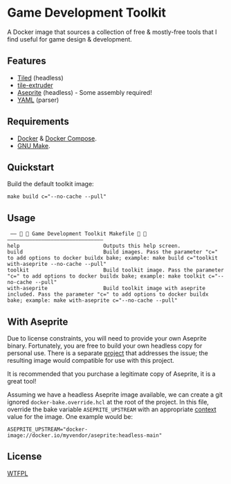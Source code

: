 # Game Development Toolkit

A Docker image that sources a collection of free & mostly-free tools that I find useful for game design & development.

## Features

- [Tiled](https://github.com/mapeditor/tiled) (headless)
- [tile-extruder](https://github.com/sporadic-labs/tile-extruder)
- [Aseprite](https://github.com/aseprite/aseprite) (headless) - Some assembly required!
- [YAML](https://github.com/eemeli/yaml) (parser)

## Requirements

- [Docker](https://docs.docker.com/get-docker/) & [Docker Compose](https://docs.docker.com/compose/install/).
- [GNU Make](https://www.gnu.org/software/make/).

## Quickstart

Build the default toolkit image:

```shell
make build c="--no-cache --pull"
```

## Usage

```text
 —— 🔧 👾 Game Development Toolkit Makefile 👾 🔧 ———————————————————————————————
help                           Outputs this help screen.
build                          Build images. Pass the parameter "c=" to add options to docker buildx bake; example: make build c="toolkit with-aseprite --no-cache --pull"
toolkit                        Build toolkit image. Pass the parameter "c=" to add options to docker buildx bake; example: make toolkit c="--no-cache --pull"
with-aseprite                  Build toolkit image with aseprite included. Pass the parameter "c=" to add options to docker buildx bake; example: make with-aseprite c="--no-cache --pull"
```

## With Aseprite

Due to license constraints, you will need to provide your own Aseprite binary. Fortunately, you are free to build your
own headless copy for personal use. There is a separate [project](https://github.com/kidthales/docker-aseprite-linux)
that addresses the issue; the resulting image would compatible for use with this project.

It is recommended that you purchase a legitimate copy of Aseprite, it is a great tool!

Assuming we have a headless Aseprite image available, we can create a git ignored `docker-bake.override.hcl` at the root
of the project. In this file, override the bake variable `ASEPRITE_UPSTREAM` with an appropriate [context](https://docs.docker.com/build/bake/contexts/)
value for the image. One example would be:

```hcl
ASEPRITE_UPSTREAM="docker-image://docker.io/myvendor/aseprite:headless-main"
```

## License

[WTFPL](./LICENSE)
